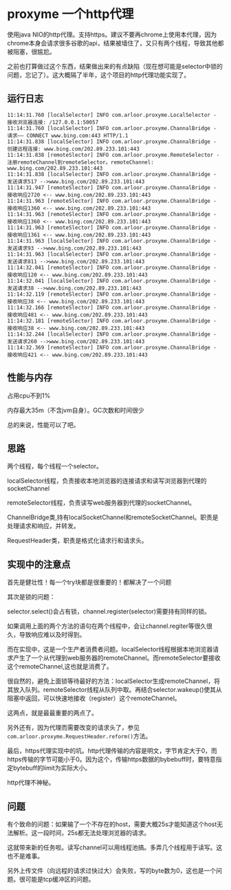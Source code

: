 # proxyme 一个http代理

使用java NIO的http代理。支持https。建议不要再chrome上使用本代理，因为chrome本身会请求很多谷歌的api，结果被墙住了，又只有两个线程，导致其他都被阻塞，很尴尬。

之前也打算做过这个东西，结果做出来的有点缺陷（现在想可能是selector中锁的问题，忘记了）。这大概隔了半年，这个项目的http代理功能实现了。

## 运行日志

```
11:14:31.760 [localSelector] INFO com.arloor.proxyme.LocalSelector - 接收浏览器连接: /127.0.0.1:50057
11:14:31.760 [localSelector] INFO com.arloor.proxyme.ChannalBridge - 请求—— CONNECT www.bing.com:443 HTTP/1.1
11:14:31.838 [localSelector] INFO com.arloor.proxyme.ChannalBridge - 创建远程连接: www.bing.com/202.89.233.101:443
11:14:31.838 [remoteSlector] INFO com.arloor.proxyme.RemoteSelector - 注册remoteChannel到remoteSelector。remoteChannel: www.bing.com/202.89.233.101:443
11:14:31.838 [localSelector] INFO com.arloor.proxyme.ChannalBridge - 发送请求517 -->www.bing.com/202.89.233.101:443
11:14:31.947 [remoteSlector] INFO com.arloor.proxyme.ChannalBridge - 接收响应2720 <-- www.bing.com/202.89.233.101:443
11:14:31.963 [remoteSlector] INFO com.arloor.proxyme.ChannalBridge - 接收响应1360 <-- www.bing.com/202.89.233.101:443
11:14:31.963 [remoteSlector] INFO com.arloor.proxyme.ChannalBridge - 接收响应1360 <-- www.bing.com/202.89.233.101:443
11:14:31.963 [remoteSlector] INFO com.arloor.proxyme.ChannalBridge - 接收响应1361 <-- www.bing.com/202.89.233.101:443
11:14:31.963 [localSelector] INFO com.arloor.proxyme.ChannalBridge - 发送请求93 -->www.bing.com/202.89.233.101:443
11:14:31.963 [localSelector] INFO com.arloor.proxyme.ChannalBridge - 发送请求811 -->www.bing.com/202.89.233.101:443
11:14:32.041 [remoteSlector] INFO com.arloor.proxyme.ChannalBridge - 接收响应120 <-- www.bing.com/202.89.233.101:443
11:14:32.041 [localSelector] INFO com.arloor.proxyme.ChannalBridge - 发送请求38 -->www.bing.com/202.89.233.101:443
11:14:32.119 [remoteSlector] INFO com.arloor.proxyme.ChannalBridge - 接收响应38 <-- www.bing.com/202.89.233.101:443
11:14:32.166 [remoteSlector] INFO com.arloor.proxyme.ChannalBridge - 接收响应481 <-- www.bing.com/202.89.233.101:443
11:14:32.181 [remoteSlector] INFO com.arloor.proxyme.ChannalBridge - 接收响应38 <-- www.bing.com/202.89.233.101:443
11:14:32.244 [localSelector] INFO com.arloor.proxyme.ChannalBridge - 发送请求260 -->www.bing.com/202.89.233.101:443
11:14:32.369 [remoteSlector] INFO com.arloor.proxyme.ChannalBridge - 接收响应421 <-- www.bing.com/202.89.233.101:443
```

## 性能与内存

占用cpu不到1%

内存最大35m（不含jvm自身）。GC次数和时间很少

总的来说，性能可以了吧。

## 思路

两个线程，每个线程一个selector。

localSelector线程，负责接收本地浏览器的连接请求和读写浏览器到代理的socketChannel

remoteSelector线程，负责读写web服务器到代理的socketChannel。

ChannelBridge类,持有localSocketChannel和remoteSocketChannel。职责是处理请求和响应，并转发。

RequestHeader类，职责是格式化请求行和请求头。

## 实现中的注意点

首先是健壮性！每一个try块都是很重要的！都解决了一个问题

其次是锁的问题：

selector.select()会占有锁，channel.register(selector)需要持有同样的锁。

如果调用上面的两个方法的语句在两个线程中，会让channel.regiter等很久很久，导致响应难以及时得到。

而在实现中，这是一个生产者消费者问题。localSelector线程根据本地浏览器请求产生了一个从代理到web服务器的remoteChannel。而remoteSelector要接收这个remoteChannel,这也就是消费了。

很自然的，避免上面锁等待最好的方法：localSelector生成remoteChannel，将其放入队列。remoteSelector线程从队列中取。再结合selector.wakeup()使其从阻塞中返回，可以快速地接收（register）这个remoteChannel。

这两点，就是最最重要的两点了。

另外还有，因为代理而需要改变的请求头了，参见`com.arloor.proxyme.RequestHeader.reform()`方法。

最后，https代理实现中的坑。http代理传输的内容是明文，字节肯定大于0，而https传输的字节可能小于0。因为这个，传输https数据的bybebuff时，要特意指定bytebuff的limit为实际大小。

http代理不神秘。

## 问题

有个致命的问题：如果输了一个不存在的host，需要大概25s才能知道这个host无法解析。这一段时间，25s都无法处理浏览器的请求。

这就带来新的任务啦。读写channel可以用线程池搞。多弄几个线程用于读写。这也不是难事。

另外上传文件（向远程的请求过快过大）会失败，写的byte数为0，这也是一个问题。很可能是tcp缓冲区的问题。



